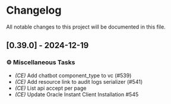 # Changelog

All notable changes to this project will be documented in this file.

## [0.39.0] - 2024-12-19

### ⚙️ Miscellaneous Tasks

- *(CE)* Add chatbot component_type to vc (#539)
- *(CE)* Add resource link to audit logs serializer (#541)
- *(CE)* List api accept per page
- *(CE)* Update Oracle Instant Client Installation #545

<!-- generated by git-cliff -->
